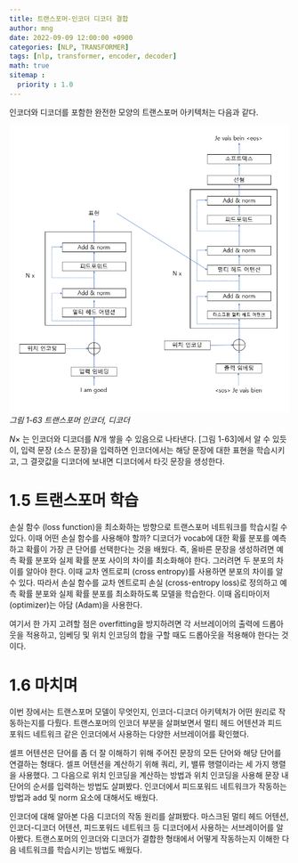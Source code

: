 ```yaml
---
title: 트랜스포머-인코더 디코더 결합
author: mng
date: 2022-09-09 12:00:00 +0900
categories: [NLP, TRANSFORMER]
tags: [nlp, transformer, encoder, decoder]
math: true
sitemap :
  priority : 1.0
---
```


인코더와 디코더를 포함한 완전한 모양의 트랜스포머 아키텍처는 다음과 같다.

<p>
  <img src="/assets/img/transformer/endecoder/img1-63.png" alt>
  <em>그림 1-63 트랜스포머 인코더, 디코더</em>
</p>

$N \times$ 는 인코더와 디코더를 $N$개 쌓을 수 있음으로 나타낸다. [그림 1-63]에서 알 수 있듯이, 입력 문장 (소스 문장)을 입력하면 인코더에서는 해당 문장에 대한 표현을 학습시키고, 그 결괏값을 디코더에 보내면 디코더에서 타깃 문장을 생성한다.

# 1.5 트랜스포머 학습

손실 함수 (loss function)을 최소화하는 방향으로 트랜스포머 네트워크를 학습시킬 수 있다. 이때 어떤 손실 함수를 사용해야 할까? 디코더가 vocab에 대한 확률 분포를 예측하고 확률이 가장 큰 단어를 선택한다는 것을 배웠다. 즉, 올바른 문장을 생성하려면 예측 확률 분포와 실제 확률 분포 사이의 차이를 최소화해야 한다. 그러려면 두 분포의 차이를 알아야 한다. 이때 교차 엔트로피 (cross entropy)를 사용하면 분포의 차이를 알 수 있다. 따라서 손실 함수를 교차 엔트로피 손실 (cross-entropy loss)로 정의하고 예측 확률 분포와 실제 확률 분포를 최소화하도록 모델을 학습한다. 이때 옵티마이저 (optimizer)는 아담 (Adam)을 사용한다.

여기서 한 가지 고려할 점은 overfitting을 방지하려면 각 서브레이어의 출력에 드롭아웃을 적용하고, 임베딩 및 위치 인코딩의 합을 구할 때도 드롭아웃을 적용해야 한다는 것이다.

# 1.6 마치며

이번 장에서는 트랜스포머 모델이 무엇인지, 인코더-디코더 아키텍처가 어떤 원리로 작동하는지를 다뤘다. 트랜스포머의 인코더 부분을 살펴보면서 멀티 헤드 어텐션과 피드 포워드 네트워크 같은 인코더에서 사용하는 다양한 서브레이어를 확인했다. 

셀프 어텐션은 단어를 좀 더 잘 이해하기 위해 주어진 문장의 모든 단어와 해당 단어를 연결하는 형태다. 셀프 어텐션을 계산하기 위해 쿼리, 키, 밸류 행렬이라는 세 가지 행렬을 사용했다. 그 다음으로 위치 인코딩을 계산하는 방법과 위치 인코딩을 사용해 문장 내 단어의 순서를 입력하는 방법도 살펴봤다. 인코더에서 피드포워드 네트워크가 작동하는 방법과 add 및 norm 요소에 대해서도 배웠다.

인코더에 대해 알아본 다음 디코더의 작동 원리를 살펴봤다. 마스크된 멀티 헤드 어텐션, 인코더-디코더 어텐션, 피드포워드 네트워크 등 디코더에서 사용하는 서브레이어를 알아봤다. 트랜스포머의 인코더와 디코더가 결합한 형태에서 어떻게 작동하는지 이해한 다음 네트워크를 학습시키는 방법도 배웠다.
